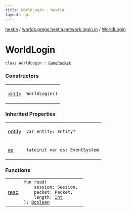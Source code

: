```yaml
---
title: WorldLogin - hestia
layout: api
---
```


<div class='api-docs-breadcrumbs'><a href="../../index.html">hestia</a> / <a href="../index.html">worlds.gregs.hestia.network.login.in</a> / <a href="./index.html">WorldLogin</a></div>

# WorldLogin

<div class="signature"><code><span class="keyword">class </span><span class="identifier">WorldLogin</span>&nbsp;<span class="symbol">:</span>&nbsp;<a href="../../worlds.gregs.hestia.network.game/-game-packet/index.html"><span class="identifier">GamePacket</span></a></code></div>

### Constructors

<table class="api-docs-table">
<tbody>
<tr>
<td markdown="1">

<a href="-init-.html">&lt;init&gt;</a>


</td>
<td markdown="1">
<div class="signature"><code><span class="identifier">WorldLogin</span><span class="symbol">(</span><span class="symbol">)</span></code></div>

</td>
</tr>
</tbody>
</table>

### Inherited Properties

<table class="api-docs-table">
<tbody>
<tr>
<td markdown="1">

<a href="../../worlds.gregs.hestia.network.game/-game-packet/entity.html">entity</a>


</td>
<td markdown="1">
<div class="signature"><code><span class="keyword">var </span><span class="identifier">entity</span><span class="symbol">: </span><span class="identifier">Entity</span><span class="symbol">?</span></code></div>

</td>
</tr>
<tr>
<td markdown="1">

<a href="../../worlds.gregs.hestia.network.game/-game-packet/es.html">es</a>


</td>
<td markdown="1">
<div class="signature"><code><span class="keyword">lateinit</span> <span class="keyword">var </span><span class="identifier">es</span><span class="symbol">: </span><span class="identifier">EventSystem</span></code></div>

</td>
</tr>
</tbody>
</table>

### Functions

<table class="api-docs-table">
<tbody>
<tr>
<td markdown="1">

<a href="read.html">read</a>


</td>
<td markdown="1">
<div class="signature"><code><span class="keyword">fun </span><span class="identifier">read</span><span class="symbol">(</span><br/>&nbsp;&nbsp;&nbsp;&nbsp;<span class="parameterName" id="worlds.gregs.hestia.network.login.in.WorldLogin$read(world.gregs.hestia.core.network.Session, world.gregs.hestia.core.network.packets.Packet, kotlin.Int)/session">session</span><span class="symbol">:</span>&nbsp;<span class="identifier">Session</span><span class="symbol">, </span><br/>&nbsp;&nbsp;&nbsp;&nbsp;<span class="parameterName" id="worlds.gregs.hestia.network.login.in.WorldLogin$read(world.gregs.hestia.core.network.Session, world.gregs.hestia.core.network.packets.Packet, kotlin.Int)/packet">packet</span><span class="symbol">:</span>&nbsp;<span class="identifier">Packet</span><span class="symbol">, </span><br/>&nbsp;&nbsp;&nbsp;&nbsp;<span class="parameterName" id="worlds.gregs.hestia.network.login.in.WorldLogin$read(world.gregs.hestia.core.network.Session, world.gregs.hestia.core.network.packets.Packet, kotlin.Int)/length">length</span><span class="symbol">:</span>&nbsp;<a href="https://kotlinlang.org/api/latest/jvm/stdlib/kotlin/-int/index.html"><span class="identifier">Int</span></a><br/><span class="symbol">)</span><span class="symbol">: </span><a href="https://kotlinlang.org/api/latest/jvm/stdlib/kotlin/-boolean/index.html"><span class="identifier">Boolean</span></a></code></div>

</td>
</tr>
</tbody>
</table>
